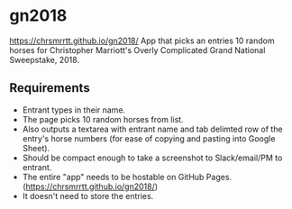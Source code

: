 # gn2018
https://chrsmrrtt.github.io/gn2018/
App that picks an entries 10 random horses for Christopher Marriott's Overly Complicated Grand National Sweepstake, 2018.

## Requirements
* Entrant types in their name.
* The page picks 10 random horses from list.
* Also outputs a textarea with entrant name and tab delimted row of the entry's horse numbers (for ease of copying and pasting into Google Sheet).
* Should be compact enough to take a screenshot to Slack/email/PM to entrant.
* The entire "app" needs to be hostable on GitHub Pages. (https://chrsmrrtt.github.io/gn2018/)
* It doesn't need to store the entries.
